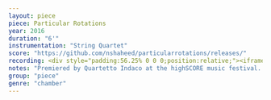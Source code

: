 ```yaml
---
layout: piece
piece: Particular Rotations
year: 2016
duration: "6'"
instrumentation: "String Quartet"
score: "https://github.com/nshaheed/particularrotations/releases/"
recording: <div style="padding:56.25% 0 0 0;position:relative;"><iframe src="https://player.vimeo.com/video/517701631?h=5f163f7a3a&amp;badge=0&amp;autopause=0&amp;player_id=0&amp;app_id=58479" frameborder="0" allow="autoplay; fullscreen; picture-in-picture" allowfullscreen style="position:absolute;top:0;left:0;width:100%;height:100%;" title="Particular Rotations - Nicholas Shaheed"></iframe></div><script src="https://player.vimeo.com/api/player.js"></script>
notes: "Premiered by Quartetto Indaco at the highSCORE music festival. Pavia, Italy"
group: "piece"
genre: "chamber"
---
```

